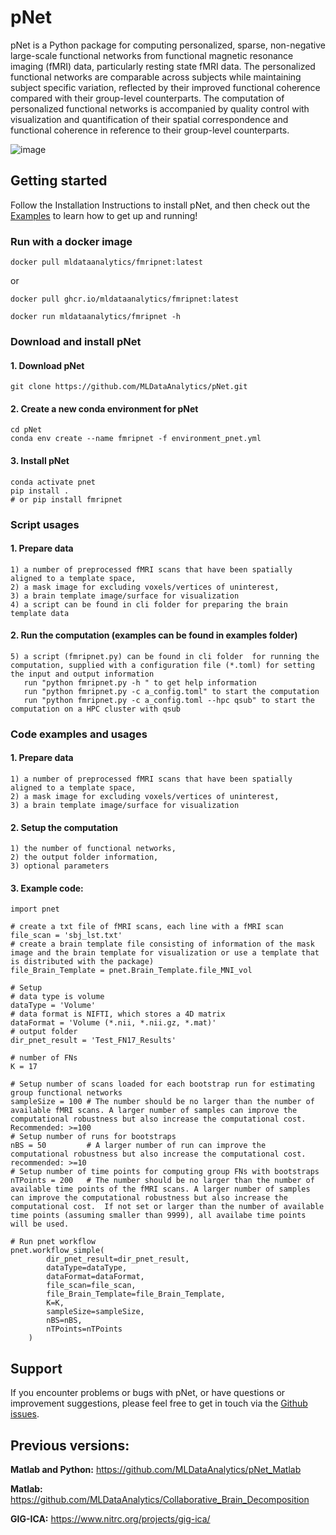 # pNet

pNet is a Python package for computing personalized, sparse, non-negative large-scale functional networks from functional magnetic resonance imaging (fMRI) data, particularly resting state fMRI data. The personalized functional networks are comparable across subjects while maintaining subject specific variation, reflected by their improved functional coherence compared with their group-level counterparts. The computation of personalized functional networks is accompanied by quality control with visualization and quantification of their spatial correspondence and functional coherence in reference to their group-level counterparts. 

![image](https://github.com/user-attachments/assets/b45d02a1-2c82-43b5-b7d5-42fc38a7b298)


## Getting started
Follow the Installation Instructions to install pNet, and then check out the [Examples]( https://github.com/MLDataAnalytics/pNet/tree/main/src/pnet/examples) to learn how to get up and running! 

### Run with a docker image
```
docker pull mldataanalytics/fmripnet:latest
```
or
```
docker pull ghcr.io/mldataanalytics/fmripnet:latest
```
```
docker run mldataanalytics/fmripnet -h
```
### Download and install pNet
#### 1.	Download pNet 
``` git clone https://github.com/MLDataAnalytics/pNet.git ```

#### 2.	Create a new conda environment for pNet
``` 
cd pNet
conda env create --name fmripnet -f environment_pnet.yml
```
#### 3.	Install pNet
```
conda activate pnet
pip install .
# or pip install fmripnet
```
### Script usages
#### 1. Prepare data
```
1) a number of preprocessed fMRI scans that have been spatially aligned to a template space,
2) a mask image for excluding voxels/vertices of uninterest,
3) a brain template image/surface for visualization
4) a script can be found in cli folder for preparing the brain template data
```
#### 2. Run the computation (examples can be found in examples folder)
```
5) a script (fmripnet.py) can be found in cli folder  for running the computation, supplied with a configuration file (*.toml) for setting the input and output information
   run "python fmripnet.py -h " to get help information
   run "python fmripnet.py -c a_config.toml" to start the computation
   run "python fmripnet.py -c a_config.toml --hpc qsub" to start the computation on a HPC cluster with qsub
```


### Code examples and usages
#### 1.	Prepare data
```
1) a number of preprocessed fMRI scans that have been spatially aligned to a template space,
2) a mask image for excluding voxels/vertices of uninterest,
3) a brain template image/surface for visualization
```
#### 2.	Setup the computation
```
1) the number of functional networks,
2) the output folder information,
3) optional parameters
```
#### 3. Example code:
```
import pnet

# create a txt file of fMRI scans, each line with a fMRI scan 
file_scan = 'sbj_lst.txt'
# create a brain template file consisting of information of the mask image and the brain template for visualization or use a template that is distributed with the package) 
file_Brain_Template = pnet.Brain_Template.file_MNI_vol

# Setup
# data type is volume
dataType = 'Volume'
# data format is NIFTI, which stores a 4D matrix
dataFormat = 'Volume (*.nii, *.nii.gz, *.mat)'
# output folder
dir_pnet_result = 'Test_FN17_Results'

# number of FNs
K = 17

# Setup number of scans loaded for each bootstrap run for estimating group functional networks
sampleSize = 100 # The number should be no larger than the number of available fMRI scans. A larger number of samples can improve the computational robustness but also increase the computational cost.  Recommended: >=100
# Setup number of runs for bootstraps
nBS = 50         # A larger number of run can improve the computational robustness but also increase the computational cost. recommended: >=10
# Setup number of time points for computing group FNs with bootstraps
nTPoints = 200   # The number should be no larger than the number of available time points of the fMRI scans. A larger number of samples can improve the computational robustness but also increase the computational cost.  If not set or larger than the number of available time points (assuming smaller than 9999), all availabe time points will be used.

# Run pnet workflow
pnet.workflow_simple(
        dir_pnet_result=dir_pnet_result,
        dataType=dataType,
        dataFormat=dataFormat,
        file_scan=file_scan,
        file_Brain_Template=file_Brain_Template,
        K=K,
        sampleSize=sampleSize,
        nBS=nBS,
        nTPoints=nTPoints
    )
```
## Support
If you encounter problems or bugs with pNet, or have questions or improvement suggestions, please feel free to get in touch via the [Github issues](https://github.com/MLDataAnalytics/pNet/issues).

## Previous versions:
**Matlab and Python:** https://github.com/MLDataAnalytics/pNet_Matlab

**Matlab:** https://github.com/MLDataAnalytics/Collaborative_Brain_Decomposition

**GIG-ICA:** https://www.nitrc.org/projects/gig-ica/

